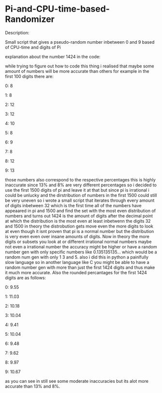 # Pi-and-CPU-time-based-Randomizer
Description:

Small script that gives a pseudo-random number inbetween 0 and 9 based of CPU-time and digits of Pi


explanation about the number 1424 in the code:

  while trying to figure out how to code this thing i realised that maybe some amount of numbers will be more accurate than others for example in the first 100 digits there are:


  0: 8

  1: 8

  2: 12

  3: 12

  4: 10

  5: 8

  6: 9

  7: 8

  8: 12

  9: 13


  those numbers also correspond to the respective percentages this is highly inaccurate since 13% and 8% are very different percentages so i decided to use the first 1500 digits of pi and leave it at that but since pi is irrational i could be unlucky and the dirstribution of numbers in the first 1500 could still be very uneven so i wrote a small script that iterates through every amount of digits inbetween 32 which is the first time all of the numbers have appeaared in pi and 1500 and find the set with the most even distribution of numbers and turns out 1424 is the amount of digits after the decimal point at which the distribution is the most even at least inbetwenn the digits 32 and 1500 in theory the distrobution gets move even the more digits to look at even though it isnt proven that pi is a normal number but the distribution is very even even over insane amounts of digits.
Now in theory the more digits or subsets you look at or different irrational normal numbers maybe not even a irrational number the accuracy might be higher or have a random number gen with only specific numbers like 0.135135135... which would be a random num gen with only 1 3 and 5. also i did this in python a painlfully slow language so in another language like C you might be able to have a random number gen with more than just the first 1424 digits and thus make it much more accurate. Also the rounded percantages for the first 1424 digits are as follows:


  0: 9.55

  1: 11.03

  2: 10.18

  3: 10.04

  4: 9.41

  5: 10.04

  6: 9.48

  7: 9.62

  8: 9.97

  9: 10.67


  as you can see in still see some moderate inaccuracies but its alot more accurate than 13% and 8%.
